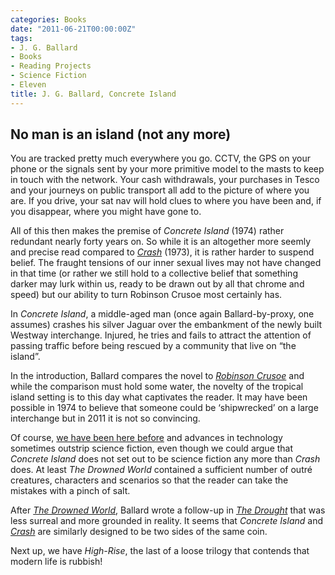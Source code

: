 ```yaml
---
categories: Books
date: "2011-06-21T00:00:00Z"
tags:
- J. G. Ballard
- Books
- Reading Projects
- Science Fiction
- Eleven
title: J. G. Ballard, Concrete Island
---
```


## No man is an island (not any more)

You are tracked pretty much everywhere you go. CCTV, the GPS on your phone or the signals sent by your more primitive model to the masts to keep in touch with the network. Your cash withdrawals, your purchases in Tesco and your journeys on public transport all add to the picture of where you are. If you drive, your sat nav will hold clues to where you have been and, if you disappear, where you might have gone to.

All of this then makes the premise of _Concrete Island_ (1974) rather redundant nearly forty years on. So while it is an altogether more seemly and precise read compared to [_Crash_](2011/02/crash/) (1973), it is rather harder to suspend belief. The fraught tensions of our inner sexual lives may not have changed in that time (or rather we still hold to a collective belief that something darker may lurk within us, ready to be drawn out by all that chrome and speed) but our ability to turn Robinson Crusoe most certainly has.

In _Concrete Island_, a middle-aged man (once again Ballard-by-proxy, one assumes) crashes his silver Jaguar over the embankment of the newly built Westway interchange. Injured, he tries and fails to attract the attention of passing traffic before being rescued by a community that live on “the island”.

In the introduction, Ballard compares the novel to [_Robinson Crusoe_](http://en.wikipedia.org/wiki/Robinson_Crusoe) and while the comparison must hold some water, the novelty of the tropical island setting is to this day what captivates the reader. It may have been possible in 1974 to believe that someone could be ‘shipwrecked’ on a large interchange but in 2011 it is not so convincing.

Of course, [we have been here before](the-drowned-world) and advances in technology sometimes outstrip science fiction, even though we could argue that _Concrete Island_ does not set out to be science fiction any more than _Crash_ does. At least _The Drowned World_ contained a sufficient number of outré creatures, characters and scenarios so that the reader can take the mistakes with a pinch of salt.

After [_The Drowned World_](the-drowned-world), Ballard wrote a follow-up in [_The Drought_](the-drought) that was less surreal and more grounded in reality. It seems that _Concrete Island_ and [_Crash_](crash) are similarly designed to be two sides of the same coin.

Next up, we have _High-Rise_, the last of a loose trilogy that contends that modern life is rubbish!
